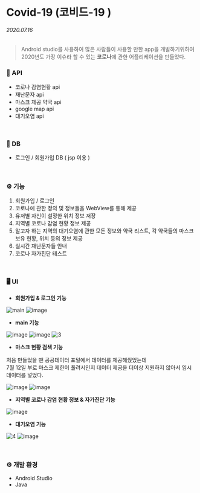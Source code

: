# Covid-19 (코비드-19 )

###### 2020.07.16

>Android studio를 사용하여 많은 사람들이 사용할 만한 app을 개발하기위하여<br/>2020년도 가장 이슈라 할 수 있는 **코로나**에 관한 어플리케이션을 만들었다.


### 🧾 API

* 코로나 감염현황 api
* 재난문자 api
* 마스크 제공 약국 api
* google map api
* 대기오염 api

<br>

### 📁 DB

 - 로그인 / 회원가입 DB ( jsp 이용 )

<br>

### ⚙️ 기능

1. 회원가입 / 로그인<br/>
2. 코로나에 관한 정의 및 정보들을 WebView를 통해 제공<br/>
3. 유저별 자신이 설정한 위치 정보 저장<br/>
4. 지역별 코로나 감염 현황 정보 제공<br/>
5. 알고자 하는 지역의 대기오염에 관한 모든 정보와 약국 리스트, 각 약국들의 마스크 보유 현황, 위치 등의 정보 제공<br/>
6. 실시간 재난문자들 안내<br/>
7. 코로나 자가진단 테스트<br/>

<br>

### 🖥 UI

- **회원가입 & 로그인 기능**
 
![main](https://user-images.githubusercontent.com/65699860/88385222-e9646900-cde8-11ea-9486-2b516f78140c.png) 
![image](https://user-images.githubusercontent.com/65699860/120009155-a67dae00-c016-11eb-9b34-607a1ebbcecc.png) 
<br/>

- **main 기능**

![image](https://user-images.githubusercontent.com/65699860/120007198-99f85600-c014-11eb-8d08-cd6d1bdb8713.png) 
![image](https://user-images.githubusercontent.com/65699860/120008146-a204c580-c015-11eb-8f1d-27cfa28f70db.png)
![3](https://user-images.githubusercontent.com/65699860/88385232-ecf7f000-cde8-11ea-82ed-488b19c08d59.png)
<br/> 

- **마스크 현황 검색 기능**

처음 만들었을 땐 공공데이터 포털에서 데이터를 제공해줬었는데 <br/> 
7월 12일 부로 마스크 제한이 풀려서인지 데이터 제공을 더이상 지원하지 않아서 임시 데이터를 넣었다.

![image](https://user-images.githubusercontent.com/65699860/120007350-c613d700-c014-11eb-92a0-5f6fa739a7a7.png) 
![image](https://user-images.githubusercontent.com/65699860/120007366-cb712180-c014-11eb-92a5-8fcb53a57f70.png) 
<br/> 

- **지역별 코로나 감염 현황 정보 & 자가진단 기능**

![image](https://user-images.githubusercontent.com/65699860/120009861-68cd5500-c017-11eb-8cc0-d1d4b03f31f9.png)
<br/> 

- **대기오염 기능**

![4](https://user-images.githubusercontent.com/65699860/88385235-ee291d00-cde8-11ea-89c4-fff13528fc24.png)
![image](https://user-images.githubusercontent.com/65699860/120008480-f314b980-c015-11eb-8455-ae34df99ea16.png)


<br>

### ⚙ 개발 환경

- Android Studio
- Java
